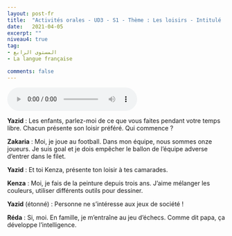 ```yaml
---
layout: post-fr
title:  "Activités orales - UD3 - S1 - Thème : Les loisirs - Intitulé : C’est la récréation !"
date:   2021-04-05
excerpt: ""
niveau4: true
tag:
- المستوى الرابع 
- La langue française

comments: false
---
```


<audio controls>
  <source src="../assets/mp3/4/U3_S1.mp3" type="audio/mpeg">
  Your browser does not support the audio element.
</audio>

**Yazid** : Les enfants, parlez-moi de ce que vous faites pendant votre temps libre. Chacun présente son loisir préféré. Qui commence ?

**Zakaria** : Moi, je joue au football. Dans mon équipe, nous sommes onze joueurs. Je suis goal et je dois empêcher le ballon de l’équipe adverse d’entrer dans le filet.

**Yazid** : Et toi Kenza, présente ton loisir à tes camarades.

**Kenza** : Moi, je fais de la peinture depuis trois ans. J’aime mélanger les couleurs, utiliser différents outils pour dessiner.

**Yazid** (étonné) : Personne ne s’intéresse aux jeux de société !

**Réda** : Si, moi. En famille, je m’entraîne au jeu d’échecs. Comme dit papa, ça développe l’intelligence.






